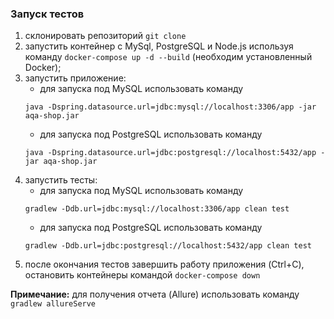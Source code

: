 ### **Запуск тестов**

1. склонировать репозиторий `git clone`
2. запустить контейнер с MySql, PostgreSQL и Node.js используя команду `docker-compose up -d --build` (необходим установленный Docker); 
3. запустить приложение:
    * для запуска под MySQL использовать команду 
    ```
    java -Dspring.datasource.url=jdbc:mysql://localhost:3306/app -jar aqa-shop.jar
    ```
    * для запуска под PostgreSQL использовать команду 
    ```
    java -Dspring.datasource.url=jdbc:postgresql://localhost:5432/app -jar aqa-shop.jar
    ```
4. запустить тесты:
   * для запуска под MySQL использовать команду 
   ```
   gradlew -Ddb.url=jdbc:mysql://localhost:3306/app clean test
   ```
   * для запуска под PostgreSQL использовать команду 
   ```
   gradlew -Ddb.url=jdbc:postgresql://localhost:5432/app clean test
   ```
5. после окончания тестов завершить работу приложения (Ctrl+C), остановить контейнеры командой `docker-compose down`  
 
**Примечание:**  для получения отчета (Allure) использовать команду `gradlew allureServe`